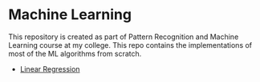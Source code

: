# Machine Learning

This repository is created as part of Pattern Recognition and Machine Learning course at my college. This repo contains the implementations of most of the ML algorithms from scratch.

* [Linear Regression](https://github.com/Utkarshp1/EE-405-Pattern-Recognition-and-Machine-Learning/tree/master/Linear%20Regression)